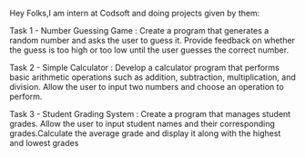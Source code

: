 Hey Folks,I am intern at Codsoft and doing projects given by them:

Task 1 - Number Guessing Game : Create a
program that generates a random number and asks the user to guess it. Provide feedback on whether the guess is too high or too low until the user guesses the correct number.

Task 2 - Simple Calculator : Develop a calculator program that performs basic arithmetic operations such as addition, subtraction, multiplication, and division. Allow the user to input two numbers and choose an operation to perform.

Task 3 - Student Grading System : Create a program that manages student grades. Allow the user to input student names and their corresponding grades.Calculate the average grade and display it along with the highest and lowest grades
